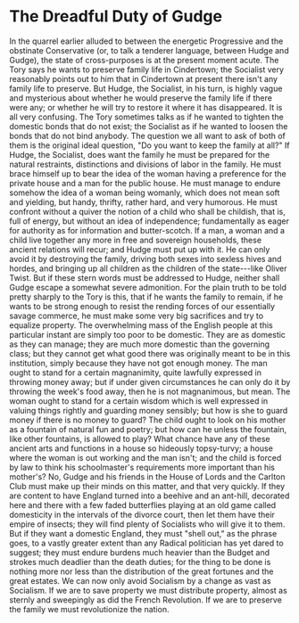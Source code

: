 # The Dreadful Duty of Gudge

In the quarrel earlier alluded to between the energetic Progressive and the obstinate Conservative (or, to talk a tenderer language, between Hudge and Gudge), the state of cross-purposes is at the present moment acute. The Tory says he wants to preserve family life in Cindertown; the Socialist very reasonably points out to him that in Cindertown at present there isn't any family life to preserve. But Hudge, the Socialist, in his turn, is highly vague and mysterious about whether he would preserve the family life if there were any; or whether he will try to restore it where it has disappeared. It is all very confusing. The Tory sometimes talks as if he wanted to tighten the domestic bonds that do not exist; the Socialist as if he wanted to loosen the bonds that do not bind anybody. The question we all want to ask of both of them is the original ideal question, "Do you want to keep the family at all?" If Hudge, the Socialist, does want the family he must be prepared for the natural restraints, distinctions and divisions of labor in the family. He must brace himself up to bear the idea of the woman having a preference for the private house and a man for the public house. He must manage to endure somehow the idea of a woman being womanly, which does not mean soft and yielding, but handy, thrifty, rather hard, and very humorous. He must confront without a quiver the notion of a child who shall be childish, that is, full of energy, but without an idea of independence; fundamentally as eager for authority as for information and butter-scotch. If a man, a woman and a child live together any more in free and sovereign households, these ancient relations will recur; and Hudge must put up with it. He can only avoid it by destroying the family, driving both sexes into sexless hives and hordes, and bringing up all children as the children of the state---like Oliver Twist. But if these stern words must be addressed to Hudge, neither shall Gudge escape a somewhat severe admonition. For the plain truth to be told pretty sharply to the Tory is this, that if he wants the family to remain, if he wants to be strong enough to resist the rending forces of our essentially savage commerce, he must make some very big sacrifices and try to equalize property. The overwhelming mass of the English people at this particular instant are simply too poor to be domestic. They are as domestic as they can manage; they are much more domestic than the governing class; but they cannot get what good there was originally meant to be in this institution, simply because they have not got enough money. The man ought to stand for a certain magnanimity, quite lawfully expressed in throwing money away; but if under given circumstances he can only do it by throwing the week's food away, then he is not magnanimous, but mean. The woman ought to stand for a certain wisdom which is well expressed in valuing things rightly and guarding money sensibly; but how is she to guard money if there is no money to guard? The child ought to look on his mother as a fountain of natural fun and poetry; but how can he unless the fountain, like other fountains, is allowed to play? What chance have any of these ancient arts and functions in a house so hideously topsy-turvy; a house where the woman is out working and the man isn't; and the child is forced by law to think his schoolmaster's requirements more important than his mother's? No, Gudge and his friends in the House of Lords and the Carlton Club must make up their minds on this matter, and that very quickly. If they are content to have England turned into a beehive and an ant-hill, decorated here and there with a few faded butterflies playing at an old game called domesticity in the intervals of the divorce court, then let them have their empire of insects; they will find plenty of Socialists who will give it to them. But if they want a domestic England, they must "shell out," as the phrase goes, to a vastly greater extent than any Radical politician has yet dared to suggest; they must endure burdens much heavier than the Budget and strokes much deadlier than the death duties; for the thing to be done is nothing more nor less than the distribution of the great fortunes and the great estates. We can now only avoid Socialism by a change as vast as Socialism. If we are to save property we must distribute property, almost as sternly and sweepingly as did the French Revolution. If we are to preserve the family we must revolutionize the nation.
